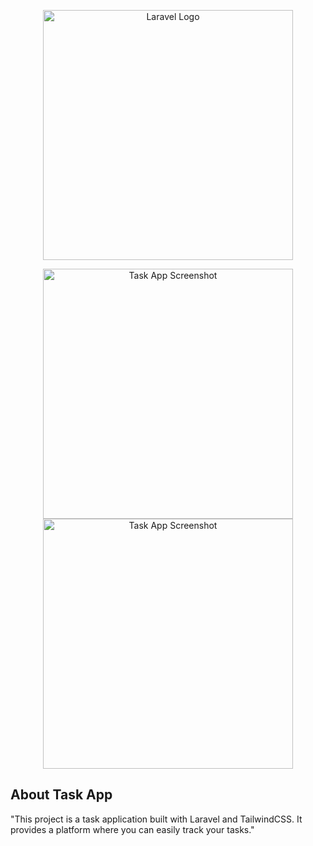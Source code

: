 <p align="center">
  <a href="https://laravel.com" target="_blank">
    <img src="https://raw.githubusercontent.com/laravel/art/master/logo-lockup/5%20SVG/2%20CMYK/1%20Full%20Color/laravel-logolockup-cmyk-red.svg" width="400" alt="Laravel Logo">
  </a>
</p>

<p align="center">
  <img src="public/img/task-web.png" width="400" alt="Task App Screenshot">
  <img src="public/img/task-web2.png" width="400" alt="Task App Screenshot">

</p>

## About Task App

"This project is a task application built with Laravel and TailwindCSS. It provides a platform where you can easily track your tasks."